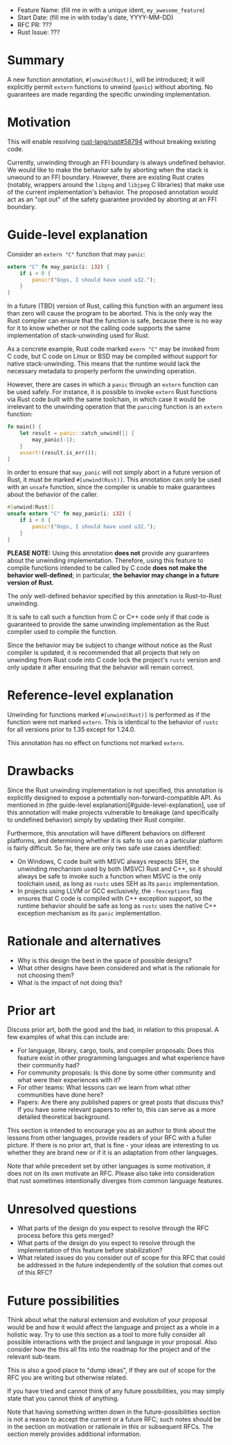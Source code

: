 - Feature Name: (fill me in with a unique ident, `my_awesome_feature`)
- Start Date: (fill me in with today's date, YYYY-MM-DD)
- RFC PR: ???
- Rust Issue: ???

# Summary
[summary]: #summary

A new function annotation, `#[unwind(Rust)]`, will be introduced; it will
explicitly permit `extern` functions to unwind (`panic`) without aborting. No
guarantees are made regarding the specific unwinding implementation.

# Motivation
[motivation]: #motivation

This will enable resolving
[rust-lang/rust#58794](https://github.com/rust-lang/rust/issues/58794) without
breaking existing code.

Currently, unwinding through an FFI boundary is always undefined behavior. We
would like to make the behavior safe by aborting when the stack is unwound to
an FFI boundary. However, there are existing Rust crates (notably, wrappers
around the `libpng` and `libjpeg` C libraries) that make use of the current
implementation's behavior. The proposed annotation would act as an "opt out" of
the safety guarantee provided by aborting at an FFI boundary.

# Guide-level explanation
[guide-level-explanation]: #guide-level-explanation

Consider an `extern "C"` function that may `panic`:

```rust
extern "C" fn may_panic(i: i32) {
    if i < 0 {
        panic!("Oops, I should have used u32.");
    }
}
```

In a future (TBD) version of Rust, calling this function with an argument less
than zero will cause the program to be aborted. This is the only way the Rust
compiler can ensure that the function is safe, because there is no way for it
to know whether or not the calling code supports the same implementation of
stack-unwinding used for Rust.

As a concrete example, Rust code marked `exern "C"` may be invoked from C code,
but C code on Linux or BSD may be compiled without support for native
stack-unwinding. This means that the runtime would lack the necessary metadata
to properly perform the unwinding operation.

However, there are cases in which a `panic` through an `extern` function can be
used safely. For instance, it is possible to invoke `extern` Rust functions
via Rust code built with the same toolchain, in which case it would be
irrelevant to the unwinding operation that the `panic`ing function is an
`extern` function:

```rust
fn main() {
    let result = panic::catch_unwind(|| {
        may_panic(-1);
    }
    assert!(result.is_err());
}
```

In order to ensure that `may_panic` will not simply abort in a future version
of Rust, it must be marked `#[unwind(Rust)]`. This annotation can only be used
with an `unsafe` function, since the compiler is unable to make guarantees
about the behavior of the caller.

```rust
#[unwind(Rust)]
unsafe extern "C" fn may_panic(i: i32) {
    if i < 0 {
        panic!("Oops, I should have used u32.");
    }
}
```

**PLEASE NOTE:** Using this annotation **does not** provide any guarantees
about the unwinding implementation. Therefore, using this feature to compile
functions intended to be called by C code **does not make the behavior
well-defined**; in particular, **the behavior may change in a future version of
Rust.**

The *only* well-defined behavior specified by this annotation is Rust-to-Rust
unwinding.

It is safe to call such a function from C or C++ code only if that code is
guaranteed to provide the same unwinding implementation as the Rust compiler
used to compile the function.

Since the behavior may be subject to change without notice as the Rust compiler
is updated, it is recommended that all projects that rely on unwinding from
Rust code into C code lock the project's `rustc` version and only update it
after ensuring that the behavior will remain correct.

# Reference-level explanation
[reference-level-explanation]: #reference-level-explanation

Unwinding for functions marked `#[unwind(Rust)]` is performed as if the
function were not marked `extern`. This is identical to the behavior of `rustc`
for all versions prior to 1.35 except for 1.24.0.

This annotation has no effect on functions not marked `extern`.

# Drawbacks
[drawbacks]: #drawbacks

Since the Rust unwinding implementation is not specified, this annotation is
explicitly designed to expose a potentially non-forward-compatible API. As
mentioned in (the guide-level explanation)[#guide-level-explanation], use of
this annotation will make projects vulnerable to breakage (and specifically to
undefined behavior) simply by updating their Rust compiler.

Furthermore, this annotation will have different behaviors on different
platforms, and determining whether it is safe to use on a particular platform
is fairly difficult. So far, there are only two safe use cases identified:

* On Windows, C code built with MSVC always respects SEH, the unwinding
  mechanism used by both (MSVC) Rust and C++, so it should always be safe to
  invoke such a function when MSVC is the only toolchain used, as long as
  `rustc` uses SEH as its `panic` implementation.
* In projects using LLVM or GCC exclusively, the `-fexceptions` flag ensures
  that C code is compiled with C++ exception support, so the runtime behavior
  should be safe as long as `rustc` uses the native C++ exception mechanism as
  its `panic` implementation.

<!-- TODO: below here is still the template -->

# Rationale and alternatives
[rationale-and-alternatives]: #rationale-and-alternatives

- Why is this design the best in the space of possible designs?
- What other designs have been considered and what is the rationale for not choosing them?
- What is the impact of not doing this?

# Prior art
[prior-art]: #prior-art

Discuss prior art, both the good and the bad, in relation to this proposal.
A few examples of what this can include are:

- For language, library, cargo, tools, and compiler proposals: Does this feature exist in other programming languages and what experience have their community had?
- For community proposals: Is this done by some other community and what were their experiences with it?
- For other teams: What lessons can we learn from what other communities have done here?
- Papers: Are there any published papers or great posts that discuss this? If you have some relevant papers to refer to, this can serve as a more detailed theoretical background.

This section is intended to encourage you as an author to think about the lessons from other languages, provide readers of your RFC with a fuller picture.
If there is no prior art, that is fine - your ideas are interesting to us whether they are brand new or if it is an adaptation from other languages.

Note that while precedent set by other languages is some motivation, it does not on its own motivate an RFC.
Please also take into consideration that rust sometimes intentionally diverges from common language features.

# Unresolved questions
[unresolved-questions]: #unresolved-questions

- What parts of the design do you expect to resolve through the RFC process before this gets merged?
- What parts of the design do you expect to resolve through the implementation of this feature before stabilization?
- What related issues do you consider out of scope for this RFC that could be addressed in the future independently of the solution that comes out of this RFC?

# Future possibilities
[future-possibilities]: #future-possibilities

Think about what the natural extension and evolution of your proposal would
be and how it would affect the language and project as a whole in a holistic
way. Try to use this section as a tool to more fully consider all possible
interactions with the project and language in your proposal.
Also consider how the this all fits into the roadmap for the project
and of the relevant sub-team.

This is also a good place to "dump ideas", if they are out of scope for the
RFC you are writing but otherwise related.

If you have tried and cannot think of any future possibilities,
you may simply state that you cannot think of anything.

Note that having something written down in the future-possibilities section
is not a reason to accept the current or a future RFC; such notes should be
in the section on motivation or rationale in this or subsequent RFCs.
The section merely provides additional information.

